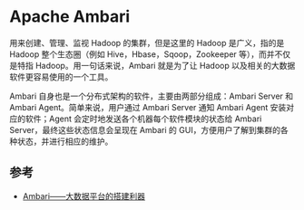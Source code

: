 # Apache Ambari
用来创建、管理、监视 Hadoop 的集群，但是这里的 Hadoop 是广义，指的是 Hadoop 整个生态圈（例如 Hive，Hbase，Sqoop，Zookeeper 等），而并不仅是特指 Hadoop。用一句话来说，Ambari 就是为了让 Hadoop 以及相关的大数据软件更容易使用的一个工具。

Ambari 自身也是一个分布式架构的软件，主要由两部分组成：Ambari Server 和 Ambari Agent。简单来说，用户通过 Ambari Server 通知 Ambari Agent 安装对应的软件；Agent 会定时地发送各个机器每个软件模块的状态给 Ambari Server，最终这些状态信息会呈现在 Ambari 的 GUI，方便用户了解到集群的各种状态，并进行相应的维护。


## 参考
- [Ambari——大数据平台的搭建利器](https://www.ibm.com/developerworks/cn/opensource/os-cn-bigdata-ambari/)


